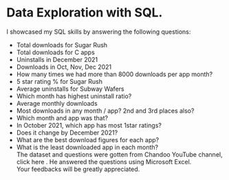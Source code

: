 # Data Exploration with SQL. 
I showcased my SQL skills by answering the following questions:  
* Total downloads for Sugar Rush
* Total downloads for C apps
* Uninstalls in December 2021
* Downloads in Oct, Nov, Dec 2021
* How many times we had more than 8000 downloads per app month?
* 5 star rating % for Sugar Rush
* Average uninstalls for Subway Wafers
* Which month has highest uninstall ratio?
* Average monthly downloads
* Most downloads in any month / app? 2nd and 3rd places also?
* Which month and app was that?
* In October 2021, which app has most 1star ratings?
* Does it change by December 2021?
* What are the best download figures for each app?
* What is the least downloaded app in each month?  
The dataset and questions were gotten from Chandoo YouTube channel, click here . He answered the questions using Microsoft Excel.  
Your feedbacks will be greatly appreciated.  

